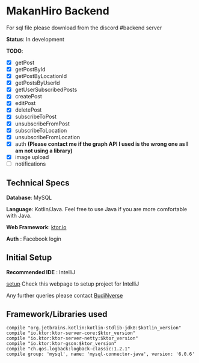 # MakanHiro Backend

For sql file please download from the discord #backend server

**Status**: In development

**TODO**: 

 - [x] getPost
 - [x] getPostById
 - [x] getPostByLocationId
 - [x] getPostsByUserId
 - [x] getUserSubscribedPosts
 - [x] createPost
 - [x] editPost
 - [x] deletePost
 - [x] subscribeToPost
 - [x] unsubscribeFromPost
 - [x] subscribeToLocation
 - [x] unsubscribeFromLocation
 - [x] auth **(Please contact me if the graph API I used is the wrong one as I am not using a library)**
 - [x] image upload
 - [ ] notifications
    
## Technical Specs
**Database**: MySQL

**Language**: Kotlin/Java. Feel free to use Java if you are more comfortable with Java.

**Web Framework**: [ktor.io](http://ktor.io/index.html)

**Auth** : Facebook login

## Initial Setup
**Recommended IDE** : IntelliJ

[setup](https://www.jetbrains.com/help/idea/gradle.html) Check this webpage to setup project for IntelliJ

 Any further queries please contact [BudiNverse](https://github.com/BudiNverse)

## Framework/Libraries used

    compile "org.jetbrains.kotlin:kotlin-stdlib-jdk8:$kotlin_version"
    compile "io.ktor:ktor-server-core:$ktor_version"
    compile "io.ktor:ktor-server-netty:$ktor_version"
    compile "io.ktor:ktor-gson:$ktor_version"
    compile "ch.qos.logback:logback-classic:1.2.1"
    compile group: 'mysql', name: 'mysql-connector-java', version: '6.0.6'

